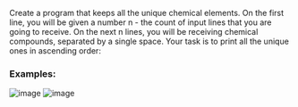 Create a program that keeps all the unique chemical elements. On the first line, you will be given a number n - the count of input lines that you are going to receive. On the next n lines, you will be receiving chemical compounds, separated by a single space. Your task is to print all the unique ones in ascending order:

### Examples:

![image](https://user-images.githubusercontent.com/45227327/219341406-527d6312-3ac5-41d7-b991-a7777d27d295.png)
![image](https://user-images.githubusercontent.com/45227327/219341564-d51c4cdd-0ff8-43e2-8476-2e2a600e82f6.png)
